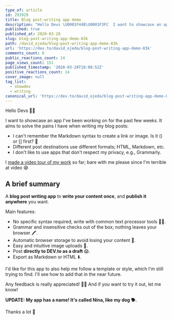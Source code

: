 ```yaml
---
type_of: article
id: 293929
title: Blog post-writing app demo
description: "Hello Devs \U0001F44B\U0001F3FC  I want to showcase an app I've been working on for the past few weeks. It aims to solv..."
published: true
published_at: 2020-03-28
slug: blog-post-writing-app-demo-83k
path: /david_ojeda/blog-post-writing-app-demo-83k
url: 'https://dev.to/david_ojeda/blog-post-writing-app-demo-83k'
comments_count: 6
public_reactions_count: 14
page_views_count: 151
published_timestamp: '2020-03-28T18:08:52Z'
positive_reactions_count: 14
cover_image: null
tag_list:
  - showdev
  - writing
canonical_url: 'https://dev.to/david_ojeda/blog-post-writing-app-demo-83k'
---
```


Hello Devs 👋🏼

I want to showcase an app I've been working on for the past few weeks. It aims to solve the pains I have when writing my blog posts:

- I can't remember the Markdown syntax to create a link or image. Is it () or [] first? 🤔
- Different post destinations use different formats; HTML, Markdown, etc.
- I don't like to use apps that don't respect my privacy, e.g., Grammarly.

I [made a video tour of my work](https://www.youtube.com/watch?v=NICjX4w85jg) so far; bare with me please since I'm terrible at video 😅

## A brief summary

A **blog post writing app** to **write your content once**, and **publish it anywhere** you want.

Main features:
 - No specific syntax required, write with common text processor tools 👌🏼.
 - Grammar and insensitive checks out of the box; nothing leaves your browser 🖍.
 - Automatic browser storage to avoid losing your content 🔄.
 - Easy and intuitive image uploads 🌠.
 - Post **directly to DEV.to as a draft** 😱.
 - Export as Markdown or HTML ⬇️.

I'd like for this app to also help me follow a template or style, which I'm still trying to find. I'll see how to add that in the near future.

Any feedback is really appreciated! 🙏🏼 And if you want to try it out, let me know! 

**UPDATE: My app has a name! It's called Nina, like my dog 🐕.**

Thanks a lot 💙
